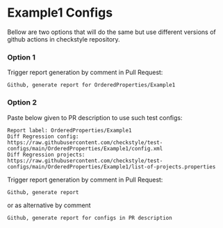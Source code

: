# Example1 Configs

Bellow are two options that will do the same but use different versions
of github actions in checkstyle repository.


### Option 1
Trigger report generation by comment in Pull Request:
```
Github, generate report for OrderedProperties/Example1
```

### Option 2

Paste below given to PR description to use such test configs:
```
Report label: OrderedProperties/Example1
Diff Regression config: https://raw.githubusercontent.com/checkstyle/test-configs/main/OrderedProperties/Example1/config.xml
Diff Regression projects: https://raw.githubusercontent.com/checkstyle/test-configs/main/OrderedProperties/Example1/list-of-projects.properties
```

Trigger report generation by comment in Pull Request:
```
Github, generate report
```
or as alternative by comment
```
Github, generate report for configs in PR description
```
